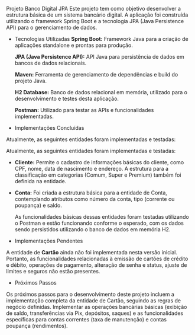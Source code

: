 Projeto Banco Digital JPA
Este projeto tem como objetivo desenvolver a estrutura básica de um sistema bancário digital. 
A aplicação foi construída utilizando o framework Spring Boot e a tecnologia JPA (Java Persistence API) para o gerenciamento de dados.

* Tecnologias Utilizadas
  **Spring Boot:** Framework Java para a criação de aplicações standalone e prontas para produção.
  
  **JPA (Java Persistence API):** API Java para persistência de dados em bancos de dados relacionais.
  
  **Maven:** Ferramenta de gerenciamento de dependências e build do projeto Java.
  
  **H2 Database:** Banco de dados relacional em memória, utilizado para o desenvolvimento e testes desta aplicação.
  
  **Postman:** Utilizado para testar as APIs e funcionalidades implementadas.

* Implementações Concluídas

Atualmente, as seguintes entidades foram implementadas e testadas:

Atualmente, as seguintes entidades foram implementadas e testadas:

* **Cliente:** Permite o cadastro de informações básicas do cliente, como CPF, nome, data de nascimento e endereço. A estrutura para a classificação em categorias (Comum, Super e Premium) também foi definida na entidade.
* **Conta:** Foi criada a estrutura básica para a entidade de Conta, contemplando atributos como número da conta, tipo (corrente ou poupança) e saldo.

  As funcionalidades básicas dessas entidades foram testadas utilizando o Postman e estão funcionando conforme o esperado, com os dados sendo persistidos utilizando o banco de dados em memória H2.

* Implementações Pendentes

A entidade de **Cartão** ainda não foi implementada nesta versão inicial. 
Portanto, as funcionalidades relacionadas à emissão de cartões de crédito e débito, operações de pagamento, alteração de senha e status, ajuste de limites e seguros não estão presentes.

* Próximos Passos

Os próximos passos para o desenvolvimento deste projeto incluem a implementação completa da entidade de Cartão, seguindo as regras de negócio definidas. 
Implementar as operações bancárias básicas (exibição de saldo, transferências via Pix, depósitos, saques) e as funcionalidades específicas para contas correntes (taxa de manutenção) e contas poupança (rendimentos).
